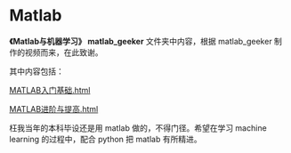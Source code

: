 # Matlab

**《Matlab与机器学习》 matlab_geeker** 文件夹中内容，根据 matlab_geeker 制作的视频而来，在此致谢。

其中内容包括：

[MATLAB入门基础.html](https://github.com/luanxxys/code/blob/master/matlab/《Matlab与机器学习》matlab_geeker/MATLAB入门基础.html)

[MATLAB进阶与提高.html](https://github.com/luanxxys/code/blob/master/matlab/《Matlab与机器学习》matlab_geeker/MATLAB进阶与提高.html)

枉我当年的本科毕设还是用 matlab 做的，不得门径。希望在学习 machine learning 的过程中，配合 python 把 matlab 有所精进。
